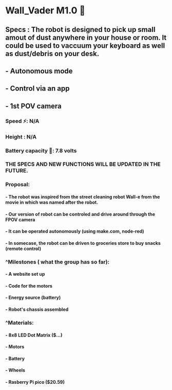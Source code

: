 # Wall_Vader M1.0 🤖
## Specs : The robot is designed to pick up small amout of dust anywhere in your house or room. It could be used to vaccuum your keyboard as well as dust/debris on your desk.
## - Autonomous mode
## - Control via an app 
## - 1st POV camera
### Speed ⚡: N/A
### Height : N/A
### Battery capacity 🔋: 7.8 volts
### THE SPECS AND NEW FUNCTIONS WILL BE UPDATED IN THE FUTURE.
### Proposal:
#### - The robot was inspired from the street cleaning robot Wall-e from the movie in which was named after the robot. 
#### - Our version of robot can be controled and drive around through the FPOV camera
#### - It can be operated autonomously (using make.com, node-red)
#### - In somecase, the robot can be driven to groceries store to buy snacks (remote control)
### ^Milestones ( what the group has so far):
#### - A website set up
#### - Code for the motors
#### - Energy source (battery)
#### - Robot's chassis assembled
### ^Materials: 
#### - 8x8 LED Dot Matrix ($...)
#### - Motors 
#### - Battery
#### - Wheels 
#### - Rasberry Pi pico ($20.59)





